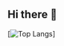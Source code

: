 ## Hi there 👋

[![Top Langs](https://github-readme-stats.vercel.app/api/top-langs/?username=yannikmaassen&langs_count=5&hide=blade)]
